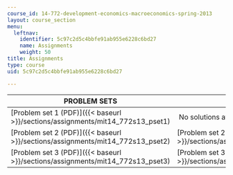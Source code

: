 ```yaml
---
course_id: 14-772-development-economics-macroeconomics-spring-2013
layout: course_section
menu:
  leftnav:
    identifier: 5c97c2d5c4bbfe91ab955e6228c6bd27
    name: Assignments
    weight: 50
title: Assignments
type: course
uid: 5c97c2d5c4bbfe91ab955e6228c6bd27

---
```


| PROBLEM SETS | SOLUTIONS |
| --- | --- |
| [Problem set 1 (PDF)]({{< baseurl >}}/sections/assignments/mit14_772s13_pset1) |  No solutions available.  |
| [Problem set 2 (PDF)]({{< baseurl >}}/sections/assignments/mit14_772s13_pset2) | [Problem set 2 solutions (PDF)]({{< baseurl >}}/sections/assignments/mit14_772s13_pset2_sol) |
| [Problem set 3 (PDF)]({{< baseurl >}}/sections/assignments/mit14_772s13_pset3) | [Problem set 3 solutions (PDF)]({{< baseurl >}}/sections/assignments/mit14_772s13_pset3_sol)
